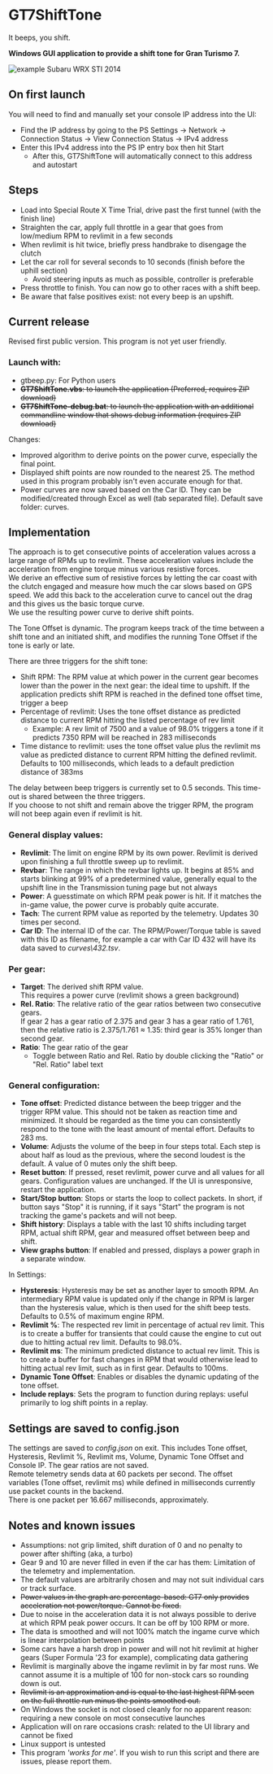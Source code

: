 # GT7ShiftTone
It beeps, you shift.

**Windows GUI application to provide a shift tone for Gran Turismo 7.**

![example Subaru WRX STI 2014](images/GUIandPower-4.png)

## On first launch
You will need to find and manually set your console IP address into the UI:
- Find the IP address by going to the PS Settings -> Network -> Connection Status -> View Connection Status -> IPv4 address
- Enter this IPv4 address into the PS IP entry box then hit Start
  - After this, GT7ShiftTone will automatically connect to this address and autostart

## Steps
- Load into Special Route X Time Trial, drive past the first tunnel (with the finish line)
- Straighten the car, apply full throttle in a gear that goes from low/medium RPM to revlimit in a few seconds
- When revlimit is hit twice, briefly press handbrake to disengage the clutch
- Let the car roll for several seconds to 10 seconds (finish before the uphill section)
  - Avoid steering inputs as much as possible, controller is preferable
- Press throttle to finish. You can now go to other races with a shift beep.
- Be aware that false positives exist: not every beep is an upshift.

## Current release
Revised first public version. This program is not yet user friendly.

### Launch with:
- gtbeep.py: For Python users  
- ~~**GT7ShiftTone.vbs**: to launch the application (Preferred, requires ZIP download)~~  
- ~~**GT7ShiftTone-debug.bat**: to launch the application with an additional commandline window that shows debug information (requires ZIP download)~~

Changes:  
- Improved algorithm to derive points on the power curve, especially the final point.
- Displayed shift points are now rounded to the nearest 25. The method used in this program probably isn't even accurate enough for that.
- Power curves are now saved based on the Car ID. They can be modified/created through Excel as well (tab separated file). Default save folder: curves\.

## Implementation

The approach is to get consecutive points of acceleration values across a large range of RPMs up to revlimit. These acceleration values include the acceleration from engine torque minus various resistive forces.  
We derive an effective sum of resistive forces by letting the car coast with the clutch engaged and measure how much the car slows based on GPS speed. We add this back to the acceleration curve to cancel out the drag and this gives us the basic torque curve.  
We use the resulting power curve to derive shift points.

The Tone Offset is dynamic. The program keeps track of the time between a shift tone and an initiated shift, and modifies the running Tone Offset if the tone is early or late.

There are three triggers for the shift tone:
- Shift RPM: The RPM value at which power in the current gear becomes lower than the power in the next gear: the ideal time to upshift. If the application predicts shift RPM is reached in the defined tone offset time, trigger a beep
- Percentage of revlimit: Uses the tone offset distance as predicted distance to current RPM hitting the listed percentage of rev limit
  - Example: A rev limit of 7500 and a value of 98.0% triggers a tone if it predicts 7350 RPM will be reached in 283 milliseconds
- Time distance to revlimit: uses the tone offset value plus the revlimit ms value as predicted distance to current RPM hitting the defined revlimit. Defaults to 100 milliseconds, which leads to a default prediction distance of 383ms

The delay between beep triggers is currently set to 0.5 seconds. This time-out is shared between the three triggers.  
If you choose to not shift and remain above the trigger RPM, the program will not beep again even if revlimit is hit.

### General display values:

- **Revlimit**: The limit on engine RPM by its own power. Revlimit is derived upon finishing a full throttle sweep up to revlimit.
- **Revbar**: The range in which the revbar lights up. It begins at 85% and starts blinking at 99% of a predetermined value, generally equal to the upshift line in the Transmission tuning page but not always
- **Power**: A guesstimate on which RPM peak power is hit. If it matches the in-game value, the power curve is probably quite accurate.
- **Tach**: The current RPM value as reported by the telemetry. Updates 30 times per second.
- **Car ID**: The internal ID of the car. The RPM/Power/Torque table is saved with this ID as filename, for example a car with Car ID 432 will have its data saved to _curves\432.tsv_.

### Per gear:

- **Target**: The derived shift RPM value.  
This requires a power curve (revlimit shows a green background)
- **Rel. Ratio**: The relative ratio of the gear ratios between two consecutive gears.  
If gear 2 has a gear ratio of 2.375 and gear 3 has a gear ratio of 1.761, then the relative ratio is 2.375/1.761 ≈ 1.35: third gear is 35% longer than second gear.
- **Ratio**: The gear ratio of the gear
  - Toggle between Ratio and Rel. Ratio by double clicking the "Ratio" or "Rel. Ratio" label text

### General configuration:

- **Tone offset**: Predicted distance between the beep trigger and the trigger RPM value. This should not be taken as reaction time and minimized. It should be regarded as the time you can consistently respond to the tone with the least amount of mental effort. Defaults to 283 ms.
- **Volume**: Adjusts the volume of the beep in four steps total. Each step is about half as loud as the previous, where the second loudest is the default. A value of 0 mutes only the shift beep.
- **Reset button**: If pressed, reset revlimit, power curve and all values for all gears. Configuration values are unchanged. If the UI is unresponsive, restart the application.
- **Start/Stop button**: Stops or starts the loop to collect packets. In short, if button says "Stop" it is running, if it says "Start" the program is not tracking the game's packets and will not beep.
- **Shift history**: Displays a table with the last 10 shifts including target RPM, actual shift RPM, gear and measured offset between beep and shift.
- **View graphs button**: If enabled and pressed, displays a power graph in a separate window. 

In Settings:  
- **Hysteresis**: Hysteresis may be set as another layer to smooth RPM. An intermediary RPM value is updated only if the change in RPM is larger than the hysteresis value, which is then used for the shift beep tests. Defaults to 0.5% of maximum engine RPM.
- **Revlimit %**: The respected rev limit in percentage of actual rev limit. This is to create a buffer for transients that could cause the engine to cut out due to hitting actual rev limit. Defaults to 98.0%.
- **Revlimit ms**: The minimum predicted distance to actual rev limit. This is to create a buffer for fast changes in RPM that would otherwise lead to hitting actual rev limit, such as in first gear. Defaults to 100ms.
- **Dynamic Tone Offset**: Enables or disables the dynamic updating of the tone offset.
- **Include replays**: Sets the program to function during replays: useful primarily to log shift points in a replay.

## Settings are saved to config.json

The settings are saved to _config.json_ on exit. This includes Tone offset, Hysteresis, Revlimit %, Revlimit ms, Volume, Dynamic Tone Offset and Console IP. The gear ratios are not saved.  
Remote telemetry sends data at 60 packets per second. The offset variables (Tone offset, revlimit ms) while defined in milliseconds currently use packet counts in the backend.  
There is one packet per 16.667 milliseconds, approximately.

## Notes and known issues
- Assumptions: not grip limited, shift duration of 0 and no penalty to power after shifting (aka, a turbo)
- Gear 9 and 10 are never filled in even if the car has them: Limitation of the telemetry and implementation.
- The default values are arbitrarily chosen and may not suit individual cars or track surface.
- ~~Power values in the graph are percentage-based: GT7 only provides acceleration not power/torque. Cannot be fixed.~~
- Due to noise in the acceleration data it is not always possible to derive at which RPM peak power occurs. It can be off by 100 RPM or more.
- The data is smoothed and will not 100% match the ingame curve which is linear interpolation between points
- Some cars have a harsh drop in power and will not hit revlimit at higher gears (Super Formula '23 for example), complicating data gathering
- Revlimit is marginally above the ingame revlimit in by far most runs. We cannot assume it is a multiple of 100 for non-stock cars so rounding down is out.
- ~~Revlimit is an approximation and is equal to the last highest RPM seen on the full throttle run minus the points smoothed out.~~
- On Windows the socket is not closed cleanly for no apparent reason: requiring a new console on most consecutive launches
- Application will on rare occasions crash: related to the UI library and cannot be fixed
- Linux support is untested
- This program _'works for me'_. If you wish to run this script and there are issues, please report them.
